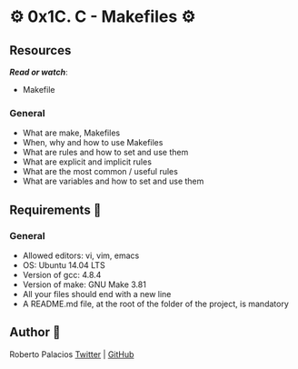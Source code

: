 # :gear: 0x1C. C - Makefiles :gear:
 

## Resources

***Read or watch***:

- Makefile


### General
- What are make, Makefiles
- When, why and how to use Makefiles
- What are rules and how to set and use them
- What are explicit and implicit rules
- What are the most common / useful rules
- What are variables and how to set and use them

## Requirements :triangular_ruler:

### General
- Allowed editors: vi, vim, emacs
- OS: Ubuntu 14.04 LTS
- Version of gcc: 4.8.4
- Version of make: GNU Make 3.81
- All your files should end with a new line
- A README.md file, at the root of the folder of the project, is mandatory

## Author :book:
Roberto Palacios [Twitter](https://twitter.com/robpalacios11) | [GitHub](https://github.com/robpalacios1)
